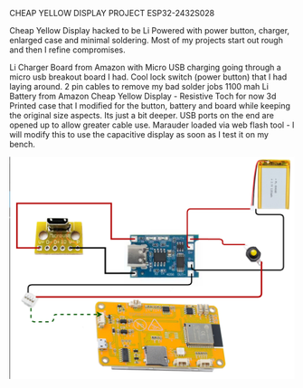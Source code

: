 CHEAP YELLOW DISPLAY PROJECT ESP32-2432S028

Cheap Yellow Display hacked to be Li Powered with power button, charger, enlarged case and minimal soldering. Most of my projects start out rough and then I refine compromises.

Li Charger Board from Amazon with Micro USB charging going through a micro usb breakout board I had.
Cool lock switch (power button) that I had laying around.
2 pin cables to remove my bad solder jobs
1100 mah Li Battery from Amazon
Cheap Yellow Display - Resistive Toch for now
3d Printed case that I modified for the button, battery and board while keeping the original size aspects. Its just a bit deeper. USB ports on the end are opened up to allow greater cable use.
Marauder loaded via web flash tool - I will modify this to use the capacitive display as soon as I test it on my bench.

<img src="https://github.com/bryanshellpuppy/arduinohacks/blob/main/Images/power_supply_design.png">
